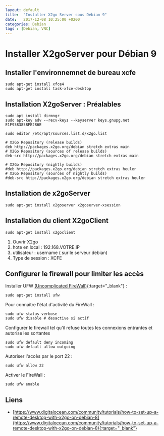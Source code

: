 ```yaml
---
layout: default
title:  "Installer X2go Server sous Débian 9"
date:   2017-12-08 10:25:00 +0200
categories: Debian 
tags : [Debian, VNC]
---
```


# Installer  X2goServer pour Débian 9

## Installer l'environnemnet de bureau xcfe
```
sudo apt-get install xfce4
sudo apt-get install task-xfce-desktop
```

## Installation X2goServer : Préalables
```
sudo apt install dirmngr
sudo apt-key adv --recv-keys --keyserver keys.gnupg.net E1F958385BFE2B6E
```
```
sudo editor /etc/apt/sources.list.d/x2go.list
```
```
# X2Go Repository (release builds)
deb http://packages.x2go.org/debian stretch extras main
# X2Go Repository (sources of release builds)
deb-src http://packages.x2go.org/debian stretch extras main

# X2Go Repository (nightly builds)
#deb http://packages.x2go.org/debian stretch extras heuler
# X2Go Repository (sources of nightly builds)
#deb-src http://packages.x2go.org/debian stretch extras heuler
```

## Installation de x2goServer


```
sudo apt-get install x2goserver x2goserver-xsession
```

## Installation du client X2goClient 

```
sudo apt-get install x2goclient
```

1. Ouvrir X2go
2. hote en local : 192.168.VOTRE.IP
3. utilisateur : username ( sur le serveur debian)
4. Type de session : XCFE


## Configurer le firewall pour limiter les accès

Installer UFW [(Uncomplicated FireWall)](https://wiki.ubuntu.com/UncomplicatedFirewall#Basic_Usage){:target="_blank"} :

```
sudo apt-get install ufw
```

Pour connaitre l'état d'activité du FireWall :

```
sudo ufw status verbose
sudo ufw disable # desactive si actif
```


Configurer le firewall tel qu'il refuse toutes les connexions entrantes et autorise les sortantes

```
sudo ufw default deny incoming
sudo ufw default allow outgoing

```


Autoriser l'accès par le port 22 :


```
sudo ufw allow 22
```

Activer le FireWall :

    sudo ufw enable
## Liens ## 
+ [https://www.digitalocean.com/community/tutorials/how-to-set-up-a-remote-desktop-with-x2go-on-debian-8](https://www.digitalocean.com/community/tutorials/how-to-set-up-a-remote-desktop-with-x2go-on-debian-8){:target="_blank"}
